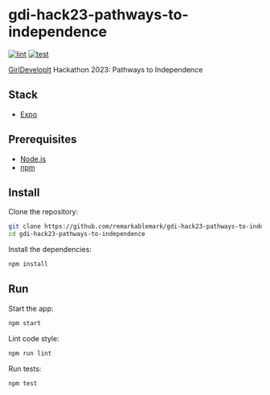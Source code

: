 # gdi-hack23-pathways-to-independence

[![lint](https://github.com/remarkablemark/gdi-hack23-pathways-to-independence/actions/workflows/lint.yml/badge.svg)](https://github.com/remarkablemark/gdi-hack23-pathways-to-independence/actions/workflows/lint.yml)
[![test](https://github.com/remarkablemark/gdi-hack23-pathways-to-independence/actions/workflows/test.yml/badge.svg)](https://github.com/remarkablemark/gdi-hack23-pathways-to-independence/actions/workflows/test.yml)

[GirlDevelopIt](https://girldevelopit.com/) Hackathon 2023: Pathways to Independence

## Stack

- [Expo](https://expo.dev/)

## Prerequisites

- [Node.js](https://nodejs.org/)
- [npm](https://docs.npmjs.com/downloading-and-installing-node-js-and-npm)

## Install

Clone the repository:

```sh
git clone https://github.com/remarkablemark/gdi-hack23-pathways-to-independence.git
cd gdi-hack23-pathways-to-independence
```

Install the dependencies:

```sh
npm install
```

## Run

Start the app:

```sh
npm start
```

Lint code style:

```sh
npm run lint
```

Run tests:

```sh
npm test
```
